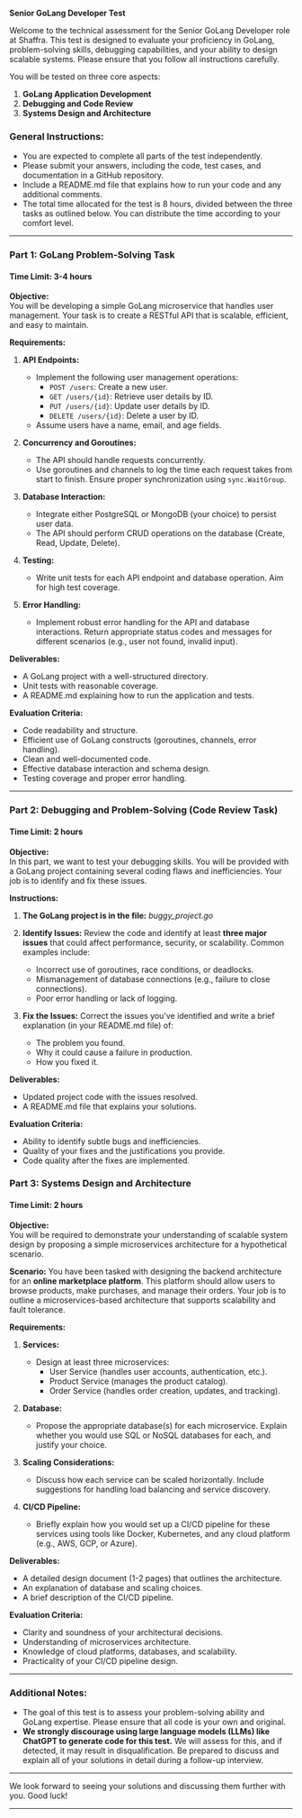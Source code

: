 **Senior GoLang Developer Test**

Welcome to the technical assessment for the Senior GoLang Developer role at Shaffra. This test is designed to evaluate your proficiency in GoLang, problem-solving skills, debugging capabilities, and your ability to design scalable systems. Please ensure that you follow all instructions carefully.

You will be tested on three core aspects:
1. **GoLang Application Development**
2. **Debugging and Code Review**
3. **Systems Design and Architecture**

### General Instructions:
- You are expected to complete all parts of the test independently.
- Please submit your answers, including the code, test cases, and documentation in a GitHub repository.
- Include a README.md file that explains how to run your code and any additional comments.
- The total time allocated for the test is 8 hours, divided between the three tasks as outlined below. You can distribute the time according to your comfort level.

---

### **Part 1: GoLang Problem-Solving Task**
#### Time Limit: 3-4 hours

**Objective:**  
You will be developing a simple GoLang microservice that handles user management. Your task is to create a RESTful API that is scalable, efficient, and easy to maintain.

**Requirements:**
1. **API Endpoints:**
   - Implement the following user management operations:
     - `POST /users`: Create a new user.
     - `GET /users/{id}`: Retrieve user details by ID.
     - `PUT /users/{id}`: Update user details by ID.
     - `DELETE /users/{id}`: Delete a user by ID.
   - Assume users have a name, email, and age fields.
   
2. **Concurrency and Goroutines:**
   - The API should handle requests concurrently.
   - Use goroutines and channels to log the time each request takes from start to finish. Ensure proper synchronization using `sync.WaitGroup`.

3. **Database Interaction:**
   - Integrate either PostgreSQL or MongoDB (your choice) to persist user data.
   - The API should perform CRUD operations on the database (Create, Read, Update, Delete).
   
4. **Testing:**
   - Write unit tests for each API endpoint and database operation. Aim for high test coverage.

5. **Error Handling:**
   - Implement robust error handling for the API and database interactions. Return appropriate status codes and messages for different scenarios (e.g., user not found, invalid input).

**Deliverables:**
- A GoLang project with a well-structured directory.
- Unit tests with reasonable coverage.
- A README.md explaining how to run the application and tests.

**Evaluation Criteria:**
- Code readability and structure.
- Efficient use of GoLang constructs (goroutines, channels, error handling).
- Clean and well-documented code.
- Effective database interaction and schema design.
- Testing coverage and proper error handling.

---

### **Part 2: Debugging and Problem-Solving (Code Review Task)**
#### Time Limit: 2 hours

**Objective:**  
In this part, we want to test your debugging skills. You will be provided with a GoLang project containing several coding flaws and inefficiencies. Your job is to identify and fix these issues.

**Instructions:**
1. **The GoLang project is in the file:** _buggy_project.go_
2. **Identify Issues:** Review the code and identify at least **three major issues** that could affect performance, security, or scalability. Common examples include:
   - Incorrect use of goroutines, race conditions, or deadlocks.
   - Mismanagement of database connections (e.g., failure to close connections).
   - Poor error handling or lack of logging.

3. **Fix the Issues:** Correct the issues you’ve identified and write a brief explanation (in your README.md file) of:
   - The problem you found.
   - Why it could cause a failure in production.
   - How you fixed it.

**Deliverables:**
- Updated project code with the issues resolved.
- A README.md file that explains your solutions.

**Evaluation Criteria:**
- Ability to identify subtle bugs and inefficiencies.
- Quality of your fixes and the justifications you provide.
- Code quality after the fixes are implemented.


### **Part 3: Systems Design and Architecture**
#### Time Limit: 2 hours

**Objective:**  
You will be required to demonstrate your understanding of scalable system design by proposing a simple microservices architecture for a hypothetical scenario.

**Scenario:**
You have been tasked with designing the backend architecture for an **online marketplace platform**. This platform should allow users to browse products, make purchases, and manage their orders. Your job is to outline a microservices-based architecture that supports scalability and fault tolerance.

**Requirements:**
1. **Services:**
   - Design at least three microservices:
     - User Service (handles user accounts, authentication, etc.).
     - Product Service (manages the product catalog).
     - Order Service (handles order creation, updates, and tracking).
   
2. **Database:**
   - Propose the appropriate database(s) for each microservice. Explain whether you would use SQL or NoSQL databases for each, and justify your choice.

3. **Scaling Considerations:**
   - Discuss how each service can be scaled horizontally. Include suggestions for handling load balancing and service discovery.
   
4. **CI/CD Pipeline:**
   - Briefly explain how you would set up a CI/CD pipeline for these services using tools like Docker, Kubernetes, and any cloud platform (e.g., AWS, GCP, or Azure).
   
**Deliverables:**
- A detailed design document (1-2 pages) that outlines the architecture.
- An explanation of database and scaling choices.
- A brief description of the CI/CD pipeline.

**Evaluation Criteria:**
- Clarity and soundness of your architectural decisions.
- Understanding of microservices architecture.
- Knowledge of cloud platforms, databases, and scalability.
- Practicality of your CI/CD pipeline design.

---

### **Additional Notes:**
- The goal of this test is to assess your problem-solving ability and GoLang expertise. Please ensure that all code is your own and original.
- **We strongly discourage using large language models (LLMs) like ChatGPT to generate code for this test.** We will assess for this, and if detected, it may result in disqualification. Be prepared to discuss and explain all of your solutions in detail during a follow-up interview.

---

We look forward to seeing your solutions and discussing them further with you. Good luck!

--- 
